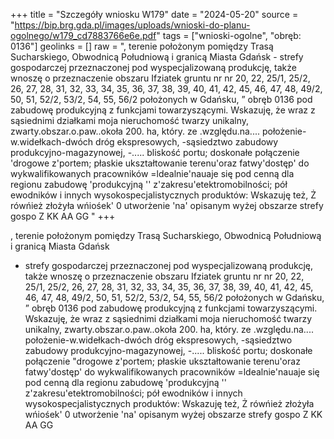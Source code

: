 +++
title = "Szczegóły wniosku W179"
date = "2024-05-20"
source = "https://bip.brg.gda.pl/images/uploads/wnioski-do-planu-ogolnego/w179_cd7883766e6e.pdf"
tags = ["wnioski-ogolne", "obręb: 0136"]
geolinks = []
raw = ", terenie położonym pomiędzy Trasą Sucharskiego, Obwodnicą Południową i granicą Miasta Gdańsk - strefy gospodarczej przeznaczonej pod wyspecjalizowaną produkcję, także wnoszę o przeznaczenie obszaru Ifziatek gruntu nr nr 20, 22, 25/1, 25/2, 26, 27, 28, 31, 32, 33, 34, 35, 36, 37, 38, 39, 40, 41, 42, 45, 46, 47, 48, 49/2, 50, 51, 52/2, 53/2, 54, 55, 56/2 położonych w Gdańsku, ” obręb 0136 pod zabudowę produkcyjną z funkcjami towarzyszącymi. Wskazuję, że wraz z sąsiednimi działkami moja nieruchomość twarzy unikalny, zwarty.obszar.o.paw..okoła 200. ha, który. ze .względu.na.... położenie-w.widełkach-dwóch dróg ekspresowych, -sąsiedztwo zabudowy produkcyjno-magazynowej, -..... bliskość portu; doskonałe połączenie 'drogowe z'portem; płaskie ukształtowanie terenu'oraz fatwy'dostęp' do wykwalifikowanych pracowników =ldealnie'nauaje się pod cenną dla regionu zabudowę 'produkcyjną '' z'zakresu'etektromobilności; pół ewodników i innych wysokospecjalistycznych produktów: Wskazuję też, Ż rówńież złożyła wńiośek' 0 utworżenie 'na' opisanym wyżej obszarze strefy gospo Z KK AA GG "
+++

, terenie położonym pomiędzy Trasą Sucharskiego, Obwodnicą Południową i granicą Miasta Gdańsk
- strefy gospodarczej przeznaczonej pod wyspecjalizowaną produkcję, także wnoszę o przeznaczenie
obszaru Ifziatek gruntu nr nr 20, 22, 25/1, 25/2, 26, 27, 28, 31, 32, 33, 34, 35, 36, 37, 38, 39, 40, 41,
42, 45, 46, 47, 48, 49/2, 50, 51, 52/2, 53/2, 54, 55, 56/2 położonych w Gdańsku,
” obręb 0136 pod zabudowę produkcyjną z funkcjami towarzyszącymi. Wskazuję, że wraz z sąsiednimi
działkami moja nieruchomość twarzy unikalny, zwarty.obszar.o.paw..okoła 200. ha, który. ze .względu.na....
położenie-w.widełkach-dwóch dróg ekspresowych, -sąsiedztwo zabudowy produkcyjno-magazynowej, -.....
bliskość portu; doskonałe połączenie "drogowe z'portem; płaskie ukształtowanie terenu'oraz fatwy'dostęp'
do wykwalifikowanych pracowników =ldealnie'nauaje się pod cenną dla regionu zabudowę 'produkcyjną ''
z'zakresu'etektromobilności; pół ewodników i innych wysokospecjalistycznych produktów: Wskazuję też,
Ż rówńież złożyła wńiośek' 0 utworżenie 'na' opisanym wyżej
obszarze strefy gospo Z KK AA GG



